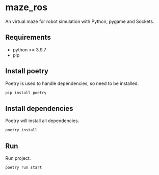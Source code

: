 # maze_ros

An virtual maze for robot simulation with Python, pygame and Sockets.

## Requirements

- python >= 3.9.7
- pip

## Install poetry

Poetry is used to handle dependencies, so need to be installed.

```sh
pip install poetry
```

## Install dependencies

Poetry will install all dependencies.

```sh
poetry install
```

## Run

Run project.

```sh
poetry run start
```
